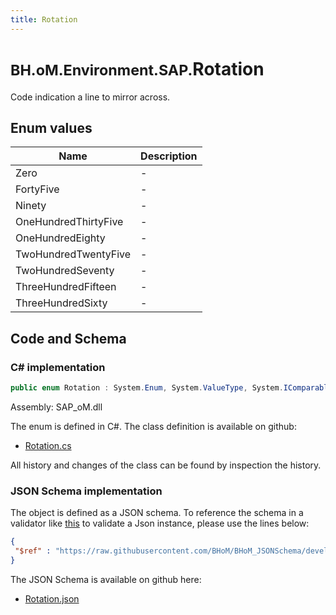 ```yaml
---
title: Rotation
---
```


# <small>BH.oM.Environment.SAP.</small>**Rotation**

Code indication a line to mirror across.

## Enum values

| Name            | Description                                                    |
|-----------------|----------------------------------------------------------------|
| Zero |  -  |
| FortyFive |  -  |
| Ninety |  -  |
| OneHundredThirtyFive |  -  |
| OneHundredEighty |  -  |
| TwoHundredTwentyFive |  -  |
| TwoHundredSeventy |  -  |
| ThreeHundredFifteen |  -  |
| ThreeHundredSixty |  -  |


## Code and Schema

### C# implementation

``` C# title="C#"
public enum Rotation : System.Enum, System.ValueType, System.IComparable, System.ISpanFormattable, System.IFormattable, System.IConvertible
```

Assembly: SAP_oM.dll

The enum is defined in C#. The class definition is available on github:

- [Rotation.cs](https://github.com/BHoM/SAP_Toolkit/blob/develop/SAP_oM/Enums\Rotation.cs)

All history and changes of the class can be found by inspection the history.
### JSON Schema implementation

The object is defined as a JSON schema. To reference the schema in a validator like [this](https://www.jsonschemavalidator.net/) to validate a Json instance, please use the lines below:

``` json title="JSON Schema"
{
 "$ref" : "https://raw.githubusercontent.com/BHoM/BHoM_JSONSchema/develop/SAP_oM/SAP/Rotation.json"
}
```

The JSON Schema is available on github here:

- [Rotation.json](https://github.com/BHoM/BHoM_JSONSchema/blob/develop/SAP_oM/SAP/Rotation.json)

